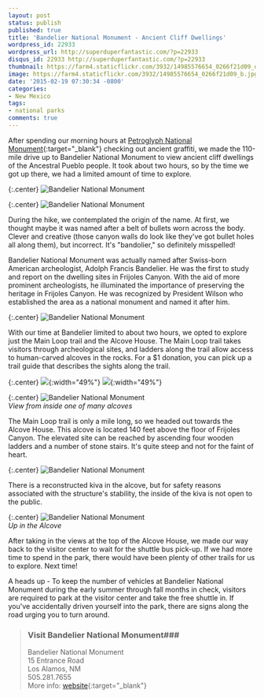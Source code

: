 ```yaml
---
layout: post
status: publish
published: true
title: 'Bandelier National Monument - Ancient Cliff Dwellings'
wordpress_id: 22933
wordpress_url: http://superduperfantastic.com/?p=22933
disqus_id: 22933 http://superduperfantastic.com/?p=22933
thumbnail: https://farm4.staticflickr.com/3932/14985576654_0266f21d09_q.jpg
image: https://farm4.staticflickr.com/3932/14985576654_0266f21d09_b.jpg
date: '2015-02-19 07:30:34 -0800'
categories:
- New Mexico
tags:
- national parks
comments: true
---
```

After spending our morning hours at [Petroglyph National Monument](http://superduperfantastic.com/new-mexico-petroglyph-national-monument/22931/ "See New Mexico : Petroglyph National Monument"){:target="_blank"} checking out ancient graffiti, we made the 110-mile drive up to Bandelier National Monument to view ancient cliff dwellings of the Ancestral Pueblo people. It took about two hours, so by the time we got up there, we had a limited amount of time to explore.<!--more-->

{:.center}
![Bandelier National Monument](https://farm4.staticflickr.com/3956/15420193588_21e4225e8a_b.jpg)

{:.center}
![Bandelier National Monument](https://farm4.staticflickr.com/3934/15607148462_2c262c91b8_b.jpg)

During the hike, we contemplated the origin of the name. At first, we thought maybe it was named after a belt of bullets worn across the body. Clever and creative (those canyon walls do look like they've got bullet holes all along them), but incorrect. It's "bandolier," so definitely misspelled!

Bandelier National Monument was actually named after Swiss-born American archeologist, Adolph Francis Bandelier. He was the first to study and report on the dwelling sites in Frijoles Canyon. With the aid of more prominent archeologists, he illuminated the importance of preserving the heritage in Frijoles Canyon. He was recognized by President Wilson who established the area as a national monument and named it after him.

{:.center}
![Bandelier National Monument](https://farm6.staticflickr.com/5606/15606305885_7f9d682989_b.jpg)

With our time at Bandelier limited to about two hours, we opted to explore just the Main Loop trail and the Alcove House. The Main Loop trail takes visitors through archeological sites, and ladders along the trail allow access to human-carved alcoves in the rocks. For a $1 donation, you can pick up a trail guide that describes the sights along the trail.

{:.center}
![](https://farm6.staticflickr.com/5598/14985569574_03afdb01fe_z.jpg){:width="49%"} ![](https://farm4.staticflickr.com/3941/15419671459_95c2878393_z.jpg){:width="49%"}

{:.center}
![Bandelier National Monument](https://farm4.staticflickr.com/3932/14985576654_0266f21d09_b.jpg)  
_View from inside one of many alcoves_

The Main Loop trail is only a mile long, so we headed out towards the Alcove House. This alcove is located 140 feet above the floor of Frijoles Canyon. The elevated site can be reached by ascending four wooden ladders and a number of stone stairs. It's quite steep and not for the faint of heart.

{:.center}
![Bandelier National Monument](https://farm8.staticflickr.com/7438/16388753247_93e12006f6_b.jpg)

There is a reconstructed kiva in the alcove, but for safety reasons associated with the structure's stability, the inside of the kiva is not open to the public.

{:.center}
![Bandelier National Monument](https://farm6.staticflickr.com/5611/15420323537_f28c5f5669_b.jpg)  
_Up in the Alcove_

After taking in the views at the top of the Alcove House, we made our way back to the visitor center to wait for the shuttle bus pick-up. If we had more time to spend in the park, there would have been plenty of other trails for us to explore. Next time!

A heads up - To keep the number of vehicles at Bandelier National Monument during the early summer through fall months in check, visitors are required to park at the visitor center and take the free shuttle in. If you've accidentally driven yourself into the park, there are signs along the road urging you to turn around.

>### Visit Bandelier National Monument###
>
>Bandelier National Monument  
>15 Entrance Road  
>Los Alamos, NM  
>505.281.7655  
>More info: [website](http://www.nps.gov/band/index.htm){:target="_blank"}
